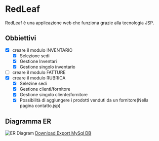 # RedLeaf
RedLeaf è una applicazione web che funziona grazie alla tecnologia JSP.
## Obbiettivi
- [X] creare il modulo INVENTARIO
  - [X] Selezione sedi
  - [X] Gestione Inventari
  - [X] Gestione singolo inventario
- [ ] creare il modulo FATTURE
- [X] creare il modulo RUBRICA
  - [X] Selezine sedi
  - [X] Gestione clienti/fornitore
  - [X] Gestione singolo cliente/fornitore
  - [X] Possibilità di aggiungere i prodotti venduti da un fornitore(Nella pagina contatto.jsp)
## Diagramma ER
![ER Diagram](https://i.imgur.com/EiDeA9c.png "Diagramma ER")
[Download Export MySql DB](https://pastebin.com/raw/6ABdPdZq)
